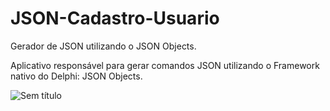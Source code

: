 # JSON-Cadastro-Usuario
Gerador de JSON utilizando o JSON Objects.

Aplicativo responsável para gerar comandos JSON utilizando o Framework nativo do Delphi: JSON Objects.

![Sem título](https://user-images.githubusercontent.com/54687122/82357434-80710700-99db-11ea-83f1-e29b926c0dd0.png)
